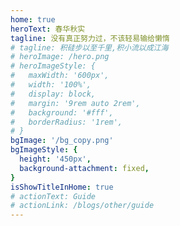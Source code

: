 ```yaml
---
home: true
heroText: 春华秋实
tagline: 没有真正努力过，不该轻易输给懒惰
# tagline: 积硅步以至千里,积小流以成江海
# heroImage: /hero.png
# heroImageStyle: {
#   maxWidth: '600px',
#   width: '100%',
#   display: block,
#   margin: '9rem auto 2rem',
#   background: '#fff',
#   borderRadius: '1rem',
# }
bgImage: '/bg_copy.png'
bgImageStyle: {
  height: '450px',
  background-attachment: fixed,
}
isShowTitleInHome: true
# actionText: Guide
# actionLink: /blogs/other/guide
---
```

